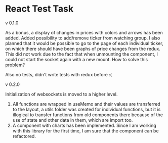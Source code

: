 
# React Test Task

v 0.1.0 

As a bonus, a display of changes in prices with colors and arrows has been added. Added possibility to add/remove ticker from watching group.
I also planned that it would be possible to go to the page of each individual ticker, on which there should have been graphs of price changes from the redux. This did not work due to the fact that when unmounting the component, I could not start the socket again with a new mount. How to solve this problem?

Also no tests, didn't write tests with redux before :(


v 0.2.0 

Initialization of websockets is moved to a higher level.

1. All functions are wrapped in useMemo and their values are transferred to the layout, a utils folder was created for individual functions, but it is illogical to transfer functions from old components there because of the use of state and other data in them, which are import too.
3. A component with charts has been implemented. Since I am working with this library for the first time, I am sure that the component can be refactored.
